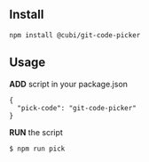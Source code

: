 ## Install

```
npm install @cubi/git-code-picker
```

## Usage

**ADD** script in your package.json

```
{
  "pick-code": "git-code-picker"
}
```

**RUN** the script

```
$ npm run pick
```